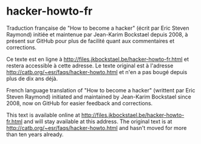 hacker-howto-fr
===============

Traduction française de "How to become a hacker" (écrit par Eric Steven Raymond) initiée et maintenue par Jean-Karim Bockstael depuis 2008, à présent sur GitHub pour plus de facilité quant aux commentaires et corrections.

Ce texte est en ligne à http://files.jkbockstael.be/hacker-howto-fr.html et restera accessible à cette adresse. Le texte original est à l'adresse http://catb.org/~esr/faqs/hacker-howto.html et n'en a pas bougé depuis plus de dix ans déjà.


French language translation of "How to become a hacker" (writtent par Eric Steven Raymond) initiated and maintained by Jean-Karim Bockstael since 2008, now on GitHub for easier feedback and corrections.

This text is available online at http://files.jkbockstael.be/hacker-howto-fr.html and will stay available at this address. The original text is at http://catb.org/~esr/faqs/hacker-howto.html and hasn't moved for more than ten years already.

